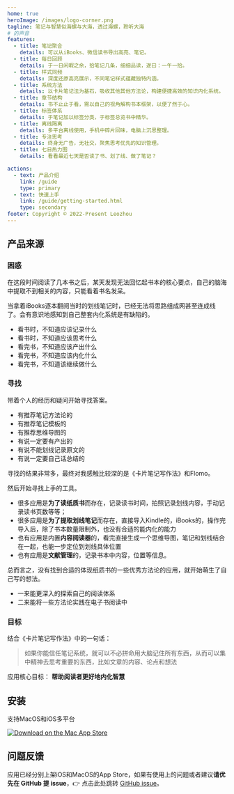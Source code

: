 ```yaml
---
home: true
heroImage: /images/logo-corner.png
tagline: 笔记与智慧似海螺与大海，透过海螺，聆听大海
# 的声音
features:
  - title: 笔记聚合
    details: 可以从iBooks、微信读书导出高亮、笔记。
  - title: 每日回顾
    details: 于一日闲暇之余，拾笔记几条，细细品读，遂曰：一午一拾。
  - title: 样式同频
    details: 深度还原高亮展示，不同笔记样式蕴藏独特内涵。
  - title: 系统方法
    details: 以卡片笔记法为基石，吸收其他其他方法论，构建便捷高效的知识内化系统。
  - title: 章节结构
    details: 书不止止于看，需以自己的视角解构书本框架，以便了然于心。
  - title: 标签体系
    details: 于笔记加以标签分类，于标签总览书中精华。
  - title: 离线隔离
    details: 多平台离线使用，手机中碎片回味，电脑上沉思整理。
  - title: 专注思考
    details: 终身无广告，无社交，聚焦思考优先的知识管理。
  - title: 七日热力图
    details: 看看最近七天是否读了书、划了线、做了笔记？

actions:
  - text: 产品介绍
    link: /guide
    type: primary
  - text: 快速上手
    link: /guide/getting-started.html
    type: secondary
footer: Copyright © 2022-Present Leozhou
---
```



## 产品来源 

### 困惑
在这段时间阅读了几本书之后，某天发现无法回忆起书本的核心要点，自己的脑海中提取不到相关的内容，只能看着书名发呆。

当拿着iBooks逐本翻阅当时的划线笔记时，已经无法将思路组成网甚至连成线了。会有意识地感知到自己整套内化系统是有缺陷的。
- 看书时，不知道应该记录什么
- 看书时，不知道应该思考什么
- 看完书，不知道应该产出什么
- 看完书，不知道应该内化什么
- 看完书，不知道该继续做什么

### 寻找

带着个人的经历和疑问开始寻找答案。
- 有推荐笔记方法论的
- 有推荐笔记模板的
- 有推荐思维导图的
- 有说一定要有产出的
- 有说不能划线记录原文的
- 有说一定要自己话总结的

寻找的结果非常多，最终对我感触比较深的是《卡片笔记写作法》和Flomo。

然后开始寻找上手的工具。
- 很多应用是**为了读纸质书**而存在，记录读书时间，拍照记录划线内容，手动记录读书页数等等；
- 很多应用是**为了提取划线笔记**而存在，直接导入Kindle的，iBooks的，操作完导入后，除了书本数量限制外，也没有合适的能内化的能力
- 也有应用是内置**内容阅读器**的，看完直接生成一个思维导图，笔记和划线结合在一起，也能一步定位到划线具体位置
- 也有应用是**文献管理**的，记录书本中内容，位置等信息。

总而言之，没有找到合适的体现纸质书的一些优秀方法论的应用，就开始萌生了自己写的想法。
- 一来能更深入的探索自己的阅读体系
- 二来能将一些方法论实践在电子书阅读中

### 目标

结合《卡片笔记写作法》中的一句话：
> 如果你能信任笔记系统，就可以不必拼命用大脑记住所有东西，从而可以集中精神去思考重要的东西，比如文章的内容、论点和想法

应用核心目标： **帮助阅读者更好地内化智慧**


## 安装

支持MacOS和iOS多平台

[![Download on the Mac App Store](https://highlights.ink/images/download/Download_on_the_App_Store_Badge_US-UK_RGB_blk_092917.svg)](https://apps.apple.com/cn/app/id1638167076)


## 问题反馈

应用已经分别上架iOS和MacOS的App Store，如果有使用上的问题或者建议**请优先在 GitHub 提 issue**，👉 点击此处跳转 [GitHub issue](https://github.com/le0zh0u/highlights/issues)。

